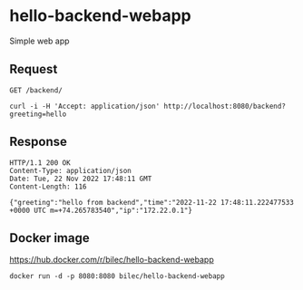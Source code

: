 # hello-backend-webapp
Simple web app

## Request

`GET /backend/`

    curl -i -H 'Accept: application/json' http://localhost:8080/backend?greeting=hello

## Response

    HTTP/1.1 200 OK
    Content-Type: application/json
    Date: Tue, 22 Nov 2022 17:48:11 GMT
    Content-Length: 116

    {"greeting":"hello from backend","time":"2022-11-22 17:48:11.222477533 +0000 UTC m=+74.265783540","ip":"172.22.0.1"}

## Docker image

https://hub.docker.com/r/bilec/hello-backend-webapp

```shell
docker run -d -p 8080:8080 bilec/hello-backend-webapp
```